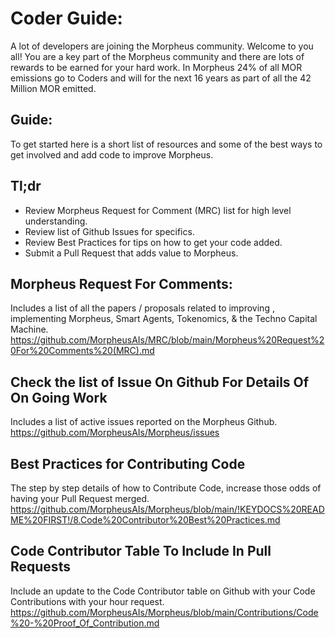 # Coder Guide:
A lot of developers are joining the Morpheus community. Welcome to you all! 
You are a key part of the Morpheus community and there are lots of rewards to be earned for your hard work. 
In Morpheus 24% of all MOR emissions go to Coders and will for the next 16 years as part of all the 42 Million MOR emitted. 

## Guide:
To get started here is a short list of resources and some of the best ways to get involved and add code to improve Morpheus.

## Tl;dr
- Review Morpheus Request for Comment (MRC) list for high level understanding.
- Review list of Github Issues for specifics.
- Review Best Practices for tips on how to get your code added.
- Submit a Pull Request that adds value to Morpheus.

## Morpheus Request For Comments:
Includes a list of all the papers / proposals related to improving , implementing Morpheus, Smart Agents, Tokenomics, & the Techno Capital Machine.
https://github.com/MorpheusAIs/MRC/blob/main/Morpheus%20Request%20For%20Comments%20(MRC).md

## Check the list of Issue On Github For Details Of On Going Work
Includes a list of active issues reported on the Morpheus Github.
https://github.com/MorpheusAIs/Morpheus/issues

## Best Practices for Contributing Code
The step by step details of how to Contribute Code, increase those odds of having your Pull Request merged.
https://github.com/MorpheusAIs/Morpheus/blob/main/!KEYDOCS%20README%20FIRST!/8.Code%20Contributor%20Best%20Practices.md

## Code Contributor Table To Include In Pull Requests
Include an update to the Code Contributor table on Github with your Code Contributions with your hour request.
https://github.com/MorpheusAIs/Morpheus/blob/main/Contributions/Code%20-%20Proof_Of_Contribution.md
